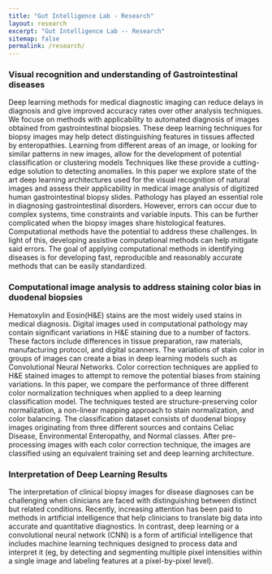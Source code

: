 ```yaml
---
title: "Gut Intelligence Lab - Research"
layout: research
excerpt: "Gut Intelligence Lab -- Research"
sitemap: false
permalink: /research/
---
```


### Visual recognition and understanding of Gastrointestinal diseases

Deep learning methods for medical diagnostic imaging can reduce delays in diagnosis and give improved accuracy rates over other analysis techniques. We focuse on methods with applicability to automated diagnosis of images obtained from gastrointestinal biopsies. These deep learning techniques for biopsy images may help detect distinguishing features in tissues affected by enteropathies. Learning from different areas of an image, or looking for similar patterns in new images, allow for the development of potential classification or clustering models Techniques like these provide a cutting-edge solution to detecting anomalies. In this paper we explore state of the art deep learning architectures used for the visual recognition of natural images and assess their applicability in medical image analysis of digitized human gastrointestinal biopsy slides. Pathology has played an essential role in diagnosing gastrointestinal disorders. However, errors can occur due to complex systems, time constraints and variable inputs. This can be further complicated when the biopsy images share histological features. Computational methods have the potential to address these challenges. In light of this, developing assistive computational methods can help mitigate said errors. The goal of applying computational methods in identifying diseases is for developing fast, reproducible and reasonably accurate methods that can be easily standardized.

### Computational image analysis to address staining color bias in duodenal biopsies
Hematoxylin and Eosin(H&E) stains are the most widely used stains in medical diagnosis. Digital images used in computational pathology may contain significant variations in H\&E staining due to a number of factors. These factors include differences in tissue preparation, raw materials, manufacturing protocol, and digital scanners. The variations of stain color in groups of images can create a bias in deep learning models such as Convolutional Neural Networks. Color correction techniques are applied to H\&E stained images to attempt to remove the potential biases from staining variations. In this paper, we compare the performance of three different color normalization techniques when applied to a deep learning classification model. The techniques tested are structure-preserving color normalization, a non-linear mapping approach to stain normalization, and color balancing. The classification dataset consists of duodenal biopsy images originating from three different sources and contains Celiac Disease, Environmental Enteropathy, and Normal classes. After pre-processing images with each color correction technique, the images are classified using an equivalent training set and deep learning architecture.

<div class="Library"></div>

### Interpretation of Deep Learning Results
The interpretation of clinical biopsy images for disease diagnoses can be challenging when clinicians are faced
with distinguishing between distinct but related conditions. Recently, increasing attention has been paid to methods
in artificial intelligence that help clinicians to translate big data into accurate and quantitative diagnostics. In
contrast, deep learning or a convolutional neural network (CNN) is a form of artificial intelligence that includes
machine learning techniques designed to process data and interpret it (eg, by detecting and segmenting multiple
pixel intensities within a single image and labeling features at a pixel-by-pixel level).
